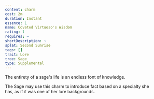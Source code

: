 ```yaml
---
content: charm
cost: 2m
duration: Instant
essence: 1
name: Coveted Virtuoso's Wisdom
rating: 1
requires: ~
shortDescription: ~
splat: Second Sunrise
tags: []
trait: Lore
tree: Sage
type: Supplemental
---
```


The entirety of a sage's life is an endless font of knowledge.

The Sage may use this charm to introduce fact based on a specialty she has, as if it was one of her lore backgrounds.
